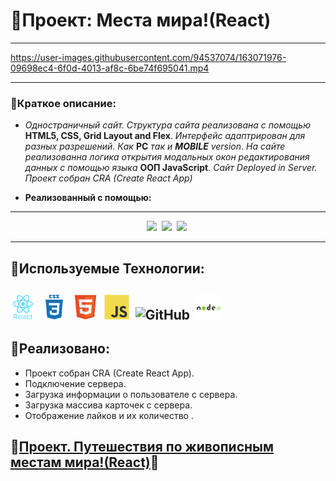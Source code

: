 # 📃Проект: Места мира!(React)

---


https://user-images.githubusercontent.com/94537074/163071976-09698ec4-6f0d-4013-af8c-6be74f695041.mp4



---


### 📃Краткое описание:
- *Одностраничный сайт. Структура сайта реализована с помощью* **HTML5, CSS, Grid Layout and Flex**. *Интерфейс адаптрирован для разных разрешений. Как* **PC** *так и **MOBILE** version*. *На сайте реализованна логика открытия модальных окон редактирования данных с помощью языка* **ООП JavaScript**. *Сайт Deployed in Server. Проект собран CRA (Create React App)*

- **Реализованный с помощью:**&nbsp;

---
<div id="header" align="center">
<img src="https://emojipedia-us.s3.amazonaws.com/source/skype/289/backhand-index-pointing-down_1f447.png" width="50"/>&nbsp;
<img src="https://emojipedia-us.s3.amazonaws.com/source/skype/289/backhand-index-pointing-down_1f447.png" width="50"/>&nbsp;     
<img src="https://emojipedia-us.s3.amazonaws.com/source/skype/289/backhand-index-pointing-down_1f447.png" width="50"/>&nbsp;
</div>



---

 ## 📃Используемые Технологии:
  <img src="https://github.com/devicons/devicon/blob/master/icons/react/react-original-wordmark.svg" title="ReactJS" alt="ReactJS" width="40" height="40"/>&nbsp;
 <img src="https://github.com/devicons/devicon/blob/master/icons/css3/css3-plain-wordmark.svg"  title="CSS3" alt="CSS" width="40" height="40"/>&nbsp;
  <img src="https://github.com/devicons/devicon/blob/master/icons/html5/html5-original.svg" title="HTML5" alt="HTML" width="40" height="40"/>&nbsp;
  <img src="https://github.com/devicons/devicon/blob/master/icons/javascript/javascript-original.svg" title="JavaScript" alt="JavaScript" width="40" height="40"/>&nbsp;
  <img src="https://user-images.githubusercontent.com/78322084/162064174-194ac89a-024d-4839-aae3-22d9ee4e3a33.png"  title="GitHub" alt="GitHub" width="40" height="40"/>&nbsp;
  <img src="https://github.com/devicons/devicon/blob/master/icons/nodejs/nodejs-original-wordmark.svg" title="NodeJS" alt="NodeJS" width="40" height="40"/>&nbsp;
---

## 📃Реализовано:
  - Проект собран CRA (Create React App).
  - Подключение сервера.
  - Загрузка информации о пользователе с сервера.
  - Загрузка массива карточек с сервера.
  - Отображение лайков и их количество .




## 🚀[Проект. Путешествия по живописным местам мира!(React)](https://sergeypervushin357.github.io/mesto/index.html)🚀

